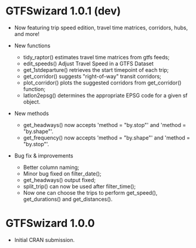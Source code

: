 # GTFSwizard 1.0.1 (dev)

* Now featuring trip speed edition, travel time matrices, corridors, hubs, and more!

* New functions
  - tidy_raptor() estimates travel time matrices from gtfs feeds;
  - edit_speeds() Adjust Travel Speed in a GTFS Dataset
  - get_1stdeparture() retrieves the start timepoint of each trip;
  - get_corridor() suggests "right-of-way" transit corridors;
  - plot_corridor() plots the suggested corridors from get_corridor() function;
  - latlon2epsg() determines the appropriate EPSG code for a given sf object.
 
* New methods
  - get_headways() now accepts 'method = "by.stop"' and 'method = "by.shape"'.
  - get_frequency() now accepts 'method = "by.shape"' and 'method = "by.stop"'.
  
* Bug fix & improvements
  - Better column naming;
  - Minor bug fixed on filter_date();
  - get_headways() output fixed;
  - split_trip() can now be used after filter_time();
  - Now one can choose the trips to perform get_speed(), get_durations() and get_distances().

# GTFSwizard 1.0.0

* Initial CRAN submission.
